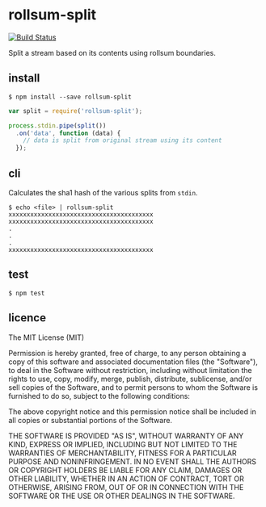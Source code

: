 # rollsum-split

[![Build Status](https://travis-ci.org/djblue/node-rollsum-split.svg?branch=master)](https://travis-ci.org/djblue/node-rollsum-split)

Split a stream based on its contents using rollsum boundaries.

## install

    $ npm install --save rollsum-split

```javascript
var split = require('rollsum-split');

process.stdin.pipe(split())
  .on('data', function (data) {
    // data is split from original stream using its content
  });
```

## cli

Calculates the sha1 hash of the various splits from `stdin`.

    $ echo <file> | rollsum-split
    xxxxxxxxxxxxxxxxxxxxxxxxxxxxxxxxxxxxxxxx
    xxxxxxxxxxxxxxxxxxxxxxxxxxxxxxxxxxxxxxxx
    .
    .
    .
    xxxxxxxxxxxxxxxxxxxxxxxxxxxxxxxxxxxxxxxx

## test

    $ npm test

## licence

The MIT License (MIT)

Permission is hereby granted, free of charge, to any person obtaining a
copy of this software and associated documentation files (the "Software"),
to deal in the Software without restriction, including without limitation
the rights to use, copy, modify, merge, publish, distribute, sublicense,
and/or sell copies of the Software, and to permit persons to whom the
Software is furnished to do so, subject to the following conditions:

The above copyright notice and this permission notice shall be included in
all copies or substantial portions of the Software.

THE SOFTWARE IS PROVIDED "AS IS", WITHOUT WARRANTY OF ANY KIND, EXPRESS OR
IMPLIED, INCLUDING BUT NOT LIMITED TO THE WARRANTIES OF MERCHANTABILITY,
FITNESS FOR A PARTICULAR PURPOSE AND NONINFRINGEMENT. IN NO EVENT SHALL
THE AUTHORS OR COPYRIGHT HOLDERS BE LIABLE FOR ANY CLAIM, DAMAGES OR OTHER
LIABILITY, WHETHER IN AN ACTION OF CONTRACT, TORT OR OTHERWISE, ARISING
FROM, OUT OF OR IN CONNECTION WITH THE SOFTWARE OR THE USE OR OTHER
DEALINGS IN THE SOFTWARE.
